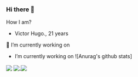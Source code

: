 ### Hi there 👋

How I am?

*  Victor Hugo., 21 years

🔭 I’m currently working on 

  * I’m currently working on
  ![Anurag's github stats]
  <img align="center" src="https://github-readme-stats.vercel.app/api?username=anuraghazra&show_icons=true&theme=radical" /> 
  
  <a href="https://github.com/anuraghazra/github-readme-stats">
  <img align="center" src="https://github-readme-stats.vercel.app/api/pin/?username=anuraghazra&repo=github-readme-stats" />
</a>
<a href="https://github.com/anuraghazra/convoychat">
  <img align="center" src="https://github-readme-stats.vercel.app/api/pin/?username=anuraghazra&repo=convoychat" />
</a>
  
